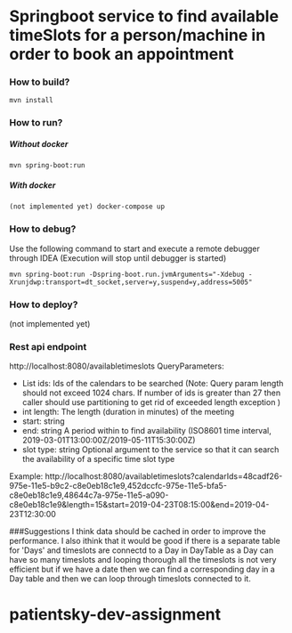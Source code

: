 # Springboot service to find available timeSlots for a person/machine in order to book an appointment

### How to build?
```
mvn install
```

### How to run?
##### Without docker
```
mvn spring-boot:run
```
##### With docker
```
(not implemented yet) docker-compose up
```

### How to debug?
Use the following command to start and execute a remote debugger through IDEA (Execution will stop until debugger is 
started)
```
mvn spring-boot:run -Dspring-boot.run.jvmArguments="-Xdebug -Xrunjdwp:transport=dt_socket,server=y,suspend=y,address=5005"
```
### How to deploy?
(not implemented yet) 

### Rest api endpoint
http://localhost:8080/availabletimeslots
QueryParameters:
- List<String> ids: Ids of the calendars to be searched
(Note: Query param length should not exceed 1024 chars. If number of ids is greater than 27 then caller should use partitioning to get rid of exceeded length exception )
- int length:  The length (duration in minutes) of the meeting
- start: string
- end: string
  A period within to find availability (ISO8601 time interval,
2019-03-01T13:00:00Z/2019-05-11T15:30:00Z)
- slot type: string
  Optional argument to the service so that it can search the
availability of a specific time slot type

Example:
http://localhost:8080/availabletimeslots?calendarIds=48cadf26-975e-11e5-b9c2-c8e0eb18c1e9,452dccfc-975e-11e5-bfa5-c8e0eb18c1e9,48644c7a-975e-11e5-a090-c8e0eb18c1e9&length=15&start=2019-04-23T08:15:00&end=2019-04-23T12:30:00

###Suggestions
I think data should be cached in order to improve the performance.
I also ithink that it would be good if there is a separate table for 'Days' and timeslots are connectd to a Day in DayTable as a Day can have so many timeslots and looping thorough all the timeslots is not very efficient but if we have a date then we can find a corresponding day in a Day table and then we can loop through timeslots connected to it.

# patientsky-dev-assignment
